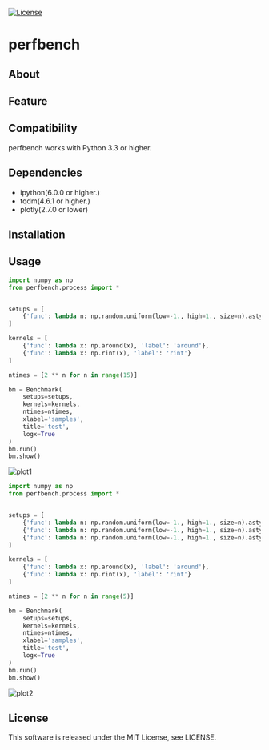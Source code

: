 [![License](https://img.shields.io/badge/license-MIT-brightgreen.svg)](https://github.com/Hasenpfote/fpq/blob/master/LICENSE)

perfbench
=========

## About

## Feature

## Compatibility
perfbench works with Python 3.3 or higher.

## Dependencies
* ipython(6.0.0 or higher.)
* tqdm(4.6.1 or higher.)
* plotly(2.7.0 or lower)

## Installation

## Usage

```python
import numpy as np
from perfbench.process import *


setups = [
    {'func': lambda n: np.random.uniform(low=-1., high=1., size=n).astype(np.float64), 'title': 'float64'}
]

kernels = [
    {'func': lambda x: np.around(x), 'label': 'around'},
    {'func': lambda x: np.rint(x), 'label': 'rint'}
]

ntimes = [2 ** n for n in range(15)]

bm = Benchmark(
    setups=setups,
    kernels=kernels,
    ntimes=ntimes,
    xlabel='samples',
    title='test',
    logx=True
)
bm.run()
bm.show()
```
![plot1](https://github.com/Hasenpfote/perfbench/tree/master/docs/plot1.png)

```python
import numpy as np
from perfbench.process import *


setups = [
    {'func': lambda n: np.random.uniform(low=-1., high=1., size=n).astype(np.float16), 'title': 'float16'},
    {'func': lambda n: np.random.uniform(low=-1., high=1., size=n).astype(np.float32), 'title': 'float32'},
    {'func': lambda n: np.random.uniform(low=-1., high=1., size=n).astype(np.float64), 'title': 'float64'}
]

kernels = [
    {'func': lambda x: np.around(x), 'label': 'around'},
    {'func': lambda x: np.rint(x), 'label': 'rint'}
]

ntimes = [2 ** n for n in range(5)]

bm = Benchmark(
    setups=setups,
    kernels=kernels,
    ntimes=ntimes,
    xlabel='samples',
    title='test',
    logx=True
)
bm.run()
bm.show()
```
![plot2](https://github.com/Hasenpfote/perfbench/tree/master/docs/plot2.png)

## License
This software is released under the MIT License, see LICENSE.
